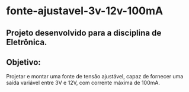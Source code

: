 # fonte-ajustavel-3v-12v-100mA
## Projeto desenvolvido para a disciplina de Eletrônica.
## Objetivo:
Projetar e montar uma fonte de tensão ajustável, capaz de fornecer uma saída variável entre 3V e 12V, com corrente máxima de 100mA.
